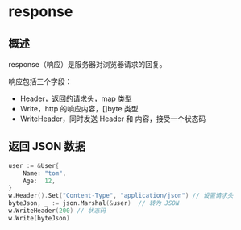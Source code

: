 # response

## 概述

response（响应）是服务器对浏览器请求的回复。

响应包括三个字段：

- Header，返回的请求头，map 类型
- Write，http 的响应内容，[]byte 类型
- WriteHeader，同时发送 Header 和 内容，接受一个状态码

## 返回 JSON 数据

```go
user := &User{
    Name: "tom",
    Age:  12,
}
w.Header().Set("Content-Type", "application/json") // 设置请求头
byteJson, _ := json.Marshal(&user)  // 转为 JSON
w.WriteHeader(200) // 状态码
w.Write(byteJson)
```

<comment-comment/> 
